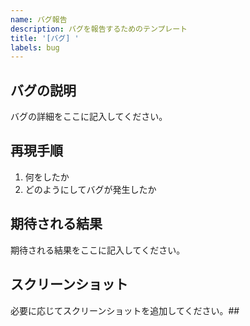 ```yaml
---
name: バグ報告
description: バグを報告するためのテンプレート
title: '[バグ] '
labels: bug
---
```


## バグの説明

バグの詳細をここに記入してください。

## 再現手順

1. 何をしたか
2. どのようにしてバグが発生したか

## 期待される結果

期待される結果をここに記入してください。

## スクリーンショット

必要に応じてスクリーンショットを追加してください。## 
